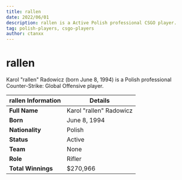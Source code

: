 ```yaml
---
title: rallen
date: 2022/06/01
description: rallen is a Active Polish professional CSGO player.
tag: polish-players, csgo-players
author: ctanxx
---
```


# rallen

Karol "rallen" Radowicz (born June 8, 1994) is a Polish professional Counter-Strike: Global Offensive player.

| **rallen Information** | **Details**             |
| ---------------------- | ----------------------- |
| **Full Name**          | Karol "rallen" Radowicz |
| **Born**               | June 8, 1994            |
| **Nationality**        | Polish                  |
| **Status**             | Active                  |
| **Team**               | None                    |
| **Role**               | Rifler	               |
| **Total Winnings**     | $270,966                |